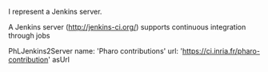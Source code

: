 I represent a Jenkins server.

A Jenkins server (http://jenkins-ci.org/) supports continuous integration through jobs

PhLJenkins2Server name: 'Pharo contributions' url: 'https://ci.inria.fr/pharo-contribution' asUrl